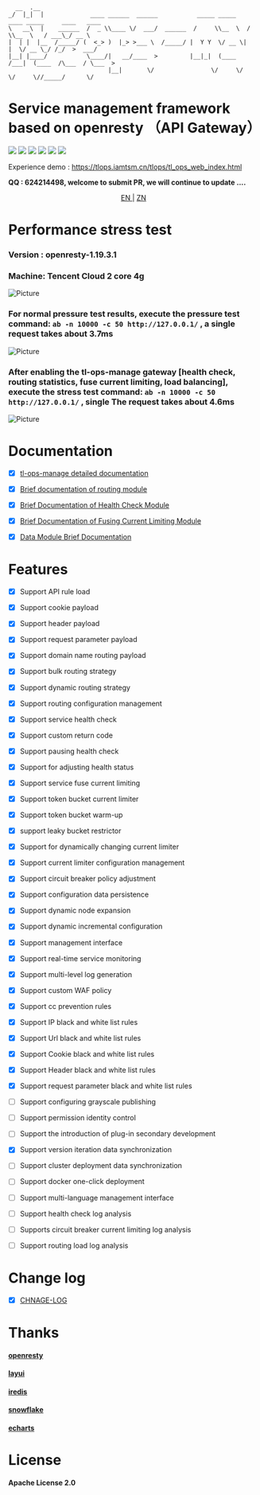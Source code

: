       __  .__                                                                                       
    _/  |_|  |             ____ ______  ______           _____ _____    ____ _____     ____   ____  
    \   __\  |    ______  /  _ \\____ \/  ___/  ______  /     \\__  \  /    \\__  \   / ___\_/ __ \ 
    |  | |  |__  /_____/ (  <_> )  |_> >___ \  /_____/ |  Y Y  \/ __ \|   |  \/ __ \_/ /_/  >  ___/ 
    |__| |____/           \____/|   __/____  >         |__|_|  (____  /___|  (____  /\___  / \___  >
                                |__|       \/                \/     \/     \/     \//_____/      \/ 
# Service management framework based on openresty （API Gateway）

[![](https://img.shields.io/badge/base-openresty-blue)](https://openresty.org/cn/)
[![](https://img.shields.io/badge/webmanage-red)](https://github.com/iamtsm/tl-ops-manage)
[![](https://img.shields.io/badge/healthcheck-red)](https://github.com/iamtsm/tl-ops-manage/blob/main/doc/tl-ops-health.md)
[![](https://img.shields.io/badge/balance-red)](https://github.com/iamtsm/tl-ops-manage/blob/main/doc/tl-ops-balance.md)
[![](https://img.shields.io/badge/limitfuse-red)](https://github.com/iamtsm/tl-ops-manage/blob/main/doc/tl-ops-balance.md)
[![](https://img.shields.io/badge/dynamic%20conf-green)](https://github.com/iamtsm/tl-ops-manage)


Experience demo : https://tlops.iamtsm.cn/tlops/tl_ops_web_index.html


**QQ : 624214498, welcome to submit PR, we will continue to update ....**


<p align="center"> <a href="https://github.com/iamtsm/tl-ops-manage/blob/main/doc/README_EN.md"> EN </a> | <a href="https:// github.com/iamtsm/tl-ops-manage#readme"> ZN </a> </p>  

# Performance stress test

### Version : openresty-1.19.3.1

### Machine: Tencent Cloud 2 core 4g

 ![Picture](https://qnproxy.iamtsm.cn/16559798756003.png "Picture")


### For normal pressure test results, execute the pressure test command: `ab -n 10000 -c 50 http://127.0.0.1/` , a single request takes about 3.7ms

 ![Picture](https://qnproxy.iamtsm.cn/16559785692014.png "Picture")


### After enabling the tl-ops-manage gateway [health check, routing statistics, fuse current limiting, load balancing], execute the stress test command: `ab -n 10000 -c 50 http://127.0.0.1/` , single The request takes about 4.6ms

 ![Picture](https://qnproxy.iamtsm.cn/16559817202461.png "Picture")



# Documentation

- [x] [tl-ops-manage detailed documentation](https://book.iamtsm.cn)

- [x] [Brief documentation of routing module](tl-ops-balance.md)

- [x] [Brief Documentation of Health Check Module](tl-ops-health.md)

- [x] [Brief Documentation of Fusing Current Limiting Module](tl-ops-limit.md)

- [x] [Data Module Brief Documentation](tl-ops-store.md)


# Features

- [x] Support API rule load

- [x] Support cookie payload

- [x] Support header payload

- [x] Support request parameter payload

- [x] Support domain name routing payload

- [x] Support bulk routing strategy

- [x] Support dynamic routing strategy

- [x] Support routing configuration management


- [x] Support service health check

- [x] Support custom return code

- [x] Support pausing health check

- [x] Support for adjusting health status


- [x] Support service fuse current limiting

- [x] Support token bucket current limiter

- [x] Support token bucket warm-up

- [x] support leaky bucket restrictor

- [x] Support for dynamically changing current limiter

- [x] Support current limiter configuration management

- [x] Support circuit breaker policy adjustment



- [x] Support configuration data persistence

- [x] Support dynamic node expansion

- [x] Support dynamic incremental configuration

- [x] Support management interface

- [x] Support real-time service monitoring

- [x] Support multi-level log generation



- [x] Support custom WAF policy

- [x] Support cc prevention rules

- [x] Support IP black and white list rules

- [x] Support Url black and white list rules

- [x] Support Cookie black and white list rules

- [x] Support Header black and white list rules

- [x] Support request parameter black and white list rules



- [ ] Support configuring grayscale publishing

- [ ] Support permission identity control

- [ ] Support the introduction of plug-in secondary development

- [x] Support version iteration data synchronization

- [ ] Support cluster deployment data synchronization
 
- [ ] Support docker one-click deployment

- [ ] Support multi-language management interface



- [ ] Support health check log analysis

- [ ] Supports circuit breaker current limiting log analysis

- [ ] Support routing load log analysis

# Change log

- [x] [CHNAGE-LOG](change.md)


# Thanks

#### [openresty](https://github.com/openresty/openresty)

#### [layui](https://github.com/layui/layui)

#### [iredis](https://github.com/membphis/lua-resty-iredis)

#### [snowflake](https://github.com/yunfengmeng/lua-resty-snowflake)

#### [echarts](https://github.com/apache/echarts)


# License

#### Apache License 2.0